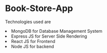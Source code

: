 # Book-Store-App

Technologies used are

<li>MongoDB for Database Management System</li>
<li>Express JS for Server Side Rendering </li>
<li>React JS for Frontend</li>
<li>Node JS for backend</li>




